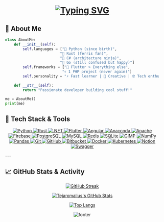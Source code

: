 <div align="center">

<!-- Animated header with typing effect -->
<h1 align="center">
  <a href="https://git.io/typing-svg">
    <img src="https://readme-typing-svg.herokuapp.com?font=Fira+Code&pause=1000&color=FF7D33&width=435&lines=Hi+there+%F0%9F%91%8B%2C+I'm+Tejaromalius;An+Open+Source+Contributor" alt="Typing SVG" />
  </a>
</h1>
</div>

## 🌟 About Me

```python
class AboutMe:
    def __init__(self):
        self.languages = ["🐍 Python (since birth)", 
                         "🦀 Rust (ferris fan)", 
                         "🔪 C# (architecture ninja)",
                         "🔵 Go (still confused but happy)"]
        self.frameworks = ["📱 Flutter > Everything else",
                          "💀 1 PHP project (never again)"]
        self.personality = "⚡ Fast learner | 🎨 Creative | 🤓 Tech enthusiast"
    
    def __str__(self):
        return "Passionate developer building cool stuff!"
    
me = AboutMe()
print(me)
````

## 🚀 Tech Stack & Tools
<p align="center">
  <a href="https://www.python.org" target="_blank">
    <img src="https://img.shields.io/badge/Python-FFD43B?style=for-the-badge&logo=python&logoColor=blue" alt="Python"/>
  </a>
<a href="https://www.rust-lang.org/" target="_blank">
  <img src="https://img.shields.io/badge/Rust-000000?style=for-the-badge&logo=rust&logoColor=white" alt="Rust" />
</a>
<a href="https://dotnet.microsoft.com/" target="_blank">
  <img src="https://img.shields.io/badge/.NET-5C2D91?style=for-the-badge&logo=dotnet&logoColor=white" alt=".NET" />
</a>
<a href="https://flutter.dev" target="_blank">
    <img src="https://img.shields.io/badge/Flutter-02569B?style=for-the-badge&logo=flutter&logoColor=white" alt="Flutter"/>
<a href="https://angular.io/" target="_blank">
  <img src="https://img.shields.io/badge/Angular-DD0031?style=for-the-badge&logo=angular&logoColor=white" alt="Angular" />
</a>
<a href="https://www.anaconda.com/" target="_blank">
  <img src="https://img.shields.io/badge/Anaconda-44A833?style=for-the-badge&logo=anaconda&logoColor=white" alt="Anaconda" />
</a>
<a href="https://httpd.apache.org/" target="_blank">
  <img src="https://img.shields.io/badge/Apache-D42029?style=for-the-badge&logo=apache&logoColor=white" alt="Apache" />
</a>
<a href="https://firebase.google.com/" target="_blank">
  <img src="https://img.shields.io/badge/Firebase-a08021?style=for-the-badge&logo=firebase&logoColor=ffcd34" alt="Firebase" />
</a>
<a href="https://www.postgresql.org/" target="_blank">
  <img src="https://img.shields.io/badge/Postgres-316192?style=for-the-badge&logo=postgresql&logoColor=white" alt="PostgreSQL" />
</a>
<a href="https://www.mysql.com/" target="_blank">
  <img src="https://img.shields.io/badge/MySQL-4479A1?style=for-the-badge&logo=mysql&logoColor=white" alt="MySQL" />
</a>
<a href="https://redis.io/" target="_blank">
  <img src="https://img.shields.io/badge/Redis-DD0031?style=for-the-badge&logo=redis&logoColor=white" alt="Redis" />
</a>
<a href="https://sqlite.org/" target="_blank">
  <img src="https://img.shields.io/badge/SQLite-07405e?style=for-the-badge&logo=sqlite&logoColor=white" alt="SQLite" />
</a>
<a href="https://www.gimp.org/" target="_blank">
  <img src="https://img.shields.io/badge/Gimp-657D8B?style=for-the-badge&logo=gimp&logoColor=FFFFFF" alt="GIMP" />
</a>
<a href="https://numpy.org/" target="_blank">
  <img src="https://img.shields.io/badge/NumPy-013243?style=for-the-badge&logo=numpy&logoColor=white" alt="NumPy" />
</a>
<a href="https://pandas.pydata.org/" target="_blank">
  <img src="https://img.shields.io/badge/Pandas-150458?style=for-the-badge&logo=pandas&logoColor=white" alt="Pandas" />
</a>
<a href="https://git-scm.com/" target="_blank">
  <img src="https://img.shields.io/badge/Git-F05033?style=for-the-badge&logo=git&logoColor=white" alt="Git" />
</a>
<a href="https://github.com/" target="_blank">
  <img src="https://img.shields.io/badge/GitHub-121011?style=for-the-badge&logo=github&logoColor=white" alt="GitHub" />
</a>
<a href="https://bitbucket.org/" target="_blank">
  <img src="https://img.shields.io/badge/Bitbucket-0047B3?style=for-the-badge&logo=bitbucket&logoColor=white" alt="Bitbucket" />
</a>
<a href="https://www.docker.com/" target="_blank">
  <img src="https://img.shields.io/badge/Docker-0db7ed?style=for-the-badge&logo=docker&logoColor=white" alt="Docker" />
</a>
<a href="https://kubernetes.io/" target="_blank">
  <img src="https://img.shields.io/badge/Kubernetes-326ce5?style=for-the-badge&logo=kubernetes&logoColor=white" alt="Kubernetes" />
</a>
<a href="https://www.notion.so/" target="_blank">
  <img src="https://img.shields.io/badge/Notion-000000?style=for-the-badge&logo=notion&logoColor=white" alt="Notion" />
</a>
<a href="https://swagger.io/" target="_blank">
  <img src="https://img.shields.io/badge/Swagger-Clojure?style=for-the-badge&logo=swagger&logoColor=white" alt="Swagger" />
</a>
</p>
---

## 📈 GitHub Stats & Activity

<div align="center">

[![GitHub Streak](https://streak-stats.demolab.com?user=Tejaromalius\&theme=default\&hide_border=false)](https://git.io/streak-stats)

[![Tejaromalius's GitHub Stats](https://github-readme-stats.vercel.app/api?username=Tejaromalius\&show_icons=true\&theme=default\&hide_border=false)](https://github.com/Tejaromalius)

[![Top Langs](https://github-readme-stats.vercel.app/api/top-langs/?username=Tejaromalius\&layout=compact\&theme=default\&hide_border=false)](https://github.com/Tejaromalius)

</div>

<div align="center">

![footer](https://capsule-render.vercel.app/api?type=waving\&color=gradient\&height=120\&section=footer)

</div>
